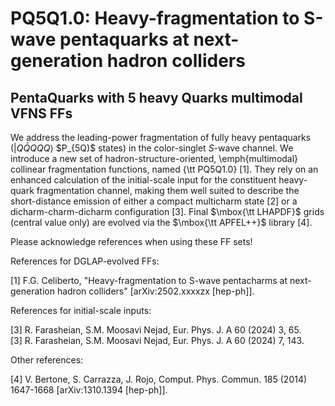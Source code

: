 # PQ5Q1.0: Heavy-fragmentation to S-wave pentaquarks at next-generation hadron colliders
## PentaQuarks with 5 heavy Quarks multimodal VFNS FFs

We address the leading-power fragmentation of fully heavy pentaquarks ($|Q\bar{Q}QQQ\rangle$ $P_{5Q)$ states) in the color-singlet $S$-wave channel. We introduce a new set of hadron-structure-oriented, \emph{multimodal} collinear fragmentation functions, named {\tt PQ5Q1.0} [1].
They rely on an enhanced calculation of the initial-scale input for the constituent heavy-quark fragmentation channel, making them well suited to describe the short-distance emission of either a compact multicharm state [2] or a dicharm-charm-dicharm configuration [3]. Final $\mbox{\tt LHAPDF}$ grids (central value only) are evolved via the $\mbox{\tt APFEL++}$ library [4].


Please acknowledge references when using these FF sets!  

References for DGLAP-evolved FFs:

[1] F.G. Celiberto, "Heavy-fragmentation to S-wave pentacharms at next-generation hadron colliders" [arXiv:2502.xxxxzx [hep-ph]].  

References for initial-scale inputs:

[3] R. Farasheian, S.M. Moosavi Nejad, Eur. Phys. J. A 60 (2024) 3, 65.    
[3] R. Farasheian, S.M. Moosavi Nejad, Eur. Phys. J. A 60 (2024) 7, 143.  

Other references:

[4] V. Bertone, S. Carrazza, J. Rojo, Comput. Phys. Commun. 185 (2014) 1647-1668 [arXiv:1310.1394 [hep-ph]].  
